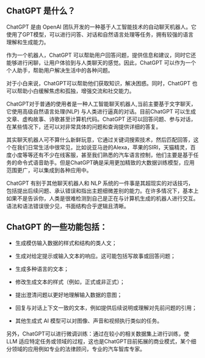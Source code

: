 ## ChatGPT 是什么？

ChatGPT 是由 OpenAI 团队开发的一种基于人工智能技术的自动聊天机器人。它使用了GPT模型，可以进行问答、对话和自然语言处理等任务，拥有较强的语言理解和生成能力。

作为一个机器人，ChatGPT 可以帮助用户回答问题，提供信息和建议，同时它还能够进行闲聊，让用户体验到与人类聊天的感觉。因此，ChatGPT 可以作为一个个人助手，帮助用户解决生活中的各种问题。

对于小白来说，ChatGPT可以帮助他们获取知识，解决困惑。同时，ChatGPT 也可以帮助小白缓解焦虑和孤独，增强交流和社交能力。

ChatGPT对于普通的使用者是一种人工智能聊天机器人,当前主要基于文字聊天，它使用高级自然语言处理(NLP) 与人类进行逼真的对话。目前ChatGPT 可以生成文章、虚构故事、诗歌甚至计算机代码。ChatGPT 还可以回答问题、参与对话，在某些情况下，还可以对非常具体的问题和查询提供详细的答复。

其实聊天机器人可不算什么新鲜玩意，它通过关键词搜索技术，然后匹配回答，这个在我们日常生活中很常见，比如说亚马逊的Alexa，苹果的SIRI，天猫精灵，百度小度等等还有不少在线客服，甚至我们熟悉的汽车语言控制，他们主要是基于任务的命令式语音助手。但是ChatGPT确是采用更加精致的大数据训练模型，应用范围更广，可以集成到各种应用中。

ChatGPT 有别于其他聊天机器人和 NLP 系统的一件事是其超现实的对话技巧，包括提出后续问题、承认错误和指出主题细微差别的能力。在许多情况下，基本上如果不是告诉你，人类是很难检测到自己是正在与计算机生成的机器人进行交互。语法和语法错误很少见，书面结构合乎逻辑且清晰。

## ChatGPT 的一些功能包括：

- 生成模仿输入数据的样式和结构的类人文；

- 生成对给定提示或输入文本的响应。这可能包括写故事或回答问题；

- 生成多种语言的文本；

- 修改生成文本的样式（例如，正式或非正式）；

- 提出澄清问题以更好地理解输入数据的意图；

- 回复与对话上下文一致的文本，例如提供后续说明或理解对先前问题的引用；

- 其他生成式 AI 模型可以对图像、声音和视频执行类似的任务。

另外，ChatGPT可以进行微调训练：通过在较小的相关数据集上进行训练，使 LLM 适应特定任务或领域的过程，这也是ChatGPT目前拓展的商业模式，某个细分领域的应用例如专业的法律顾问，专业的汽车智库专家。